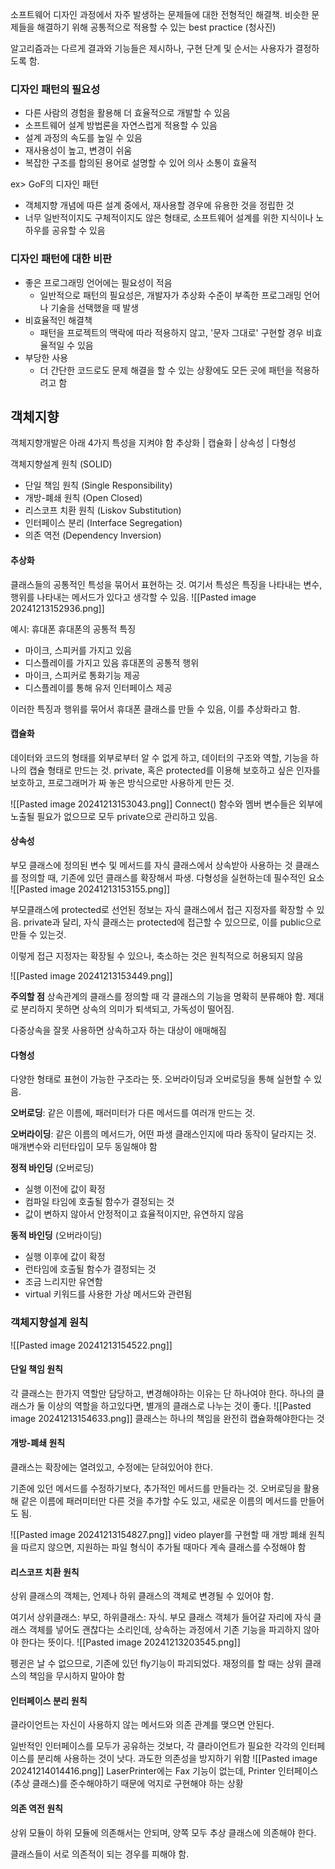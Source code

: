 소프트웨어 디자인 과정에서 자주 발생하는 문제들에 대한 전형적인 해결책. 비슷한 문제들을 해결하기 위해 공통적으로 적용할 수 있는 best practice (청사진)

알고리즘과는 다르게 결과와 기능들은 제시하나, 구현 단계 및 순서는 사용자가 결정하도록 함.

### 디자인 패턴의 필요성
- 다른 사람의 경험을 활용해 더 효율적으로 개발할 수 있음
- 소프트웨어 설계 방법론을 자연스럽게 적용할 수 있음
- 설계 과정의 속도를 높일 수 있음
- 재사용성이 높고, 변경이 쉬움
- 복잡한 구조를 합의된 용어로 설명할 수 있어 의사 소통이 효율적

ex> GoF의 디자인 패턴
- 객체지향 개념에 따른 설계 중에서, 재사용할 경우에 유용한 것을 정립한 것
- 너무 일반적이지도 구체적이지도 않은 형태로, 소프트웨어 설계를 위한 지식이나 노하우를 공유할 수 있음

### 디자인 패턴에 대한 비판
- 좋은 프로그래밍 언어에는 필요성이 적음
	- 일반적으로 패턴의 필요성은, 개발자가 추상화 수준이 부족한 프로그래밍 언어나 기술을 선택했을 때 발생
- 비효율적인 해결책
	- 패턴을 프로젝트의 맥락에 따라 적용하지 않고, '문자 그대로' 구현할 경우 비효율적일 수 있음
- 부당한 사용
	- 더 간단한 코드로도 문제 해결을 할 수 있는 상황에도 모든 곳에 패턴을 적용하려고 함

## 객체지향
객체지향개발은 아래 4가지 특성을 지켜야 함
추상화 | 캡슐화 | 상속성 | 다형성

객체지향설계 원칙 (SOLID)
- 단일 책임 원칙 (Single Responsibility)
- 개방-폐쇄 원칙 (Open Closed)
- 리스코프 치환 원칙 (Liskov Substitution)
- 인터페이스 분리 (Interface Segregation)
- 의존 역전 (Dependency Inversion)

#### 추상화
클래스들의 공통적인 특성을 묶어서 표현하는 것. 여기서 특성은 특징을 나타내는 변수, 행위를 나타내는 메서드가 있다고 생각할 수 있음.
![[Pasted image 20241213152936.png]]

예시: 휴대폰
휴대폰의 공통적 특징
- 마이크, 스피커를 가지고 있음
- 디스플레이를 가지고 있음
휴대폰의 공통적 행위
- 마이크, 스피커로 통화기능 제공
- 디스플레이를 통해 유저 인터페이스 제공

이러한 특징과 행위를 묶어서 휴대폰 클래스를 만들 수 있음, 이를 추상화라고 함.

#### 캡슐화
데이터와 코드의 형태를 외부로부터 알 수 없게 하고, 데이터의 구조와 역할, 기능을 하나의 캡슐 형태로 만드는 것.
private, 혹은 protected를 이용해 보호하고 싶은 인자를 보호하고, 프로그래머가 짜 놓은 방식으로만 사용하게 만든 것.

![[Pasted image 20241213153043.png]]
Connect() 함수와 멤버 변수들은 외부에 노출될 필요가 없으므로 모두 private으로 관리하고 있음.

#### 상속성
부모 클래스에 정의된 변수 및 메서드를 자식 클래스에서 상속받아 사용하는 것
클래스를 정의할 때, 기존에 있던 클래스를 확장해서 파생. 다형성을 실현하는데 필수적인 요소
![[Pasted image 20241213153155.png]]

부모클래스에 protected로 선언된 정보는 자식 클래스에서 접근 지정자를 확장할 수 있음. private과 달리, 자식 클래스는 protected에 접근할 수 있으므로, 이를 public으로 만들 수 있는것.

이렇게 접근 지정자는 확장될 수 있으나, 축소하는 것은 원칙적으로 허용되지 않음

![[Pasted image 20241213153449.png]]

**주의할 점**
상속관계의 클래스를 정의할 때 각 클래스의 기능을 명확히 분류해야 함. 제대로 분리하지 못하면 상속의 의미가 퇴색되고, 가독성이 떨어짐.

다중상속을 잘못 사용하면 상속하고자 하는 대상이 애매해짐

#### 다형성
다양한 형태로 표현이 가능한 구조라는 뜻.
오버라이딩과 오버로딩을 통해 실현할 수 있음.

**오버로딩**: 같은 이름에, 패러미터가 다른 메서드를 여러개 만드는 것.

**오버라이딩**: 같은 이름의 메서드가, 어떤 파생 클래스인지에 따라 동작이 달라지는 것.
매개변수와 리턴타입이 모두 동일해야 함

**정적 바인딩** (오버로딩)
- 실행 이전에 값이 확정
- 컴파일 타임에 호출될 함수가 결정되는 것
- 값이 변하지 않아서 안정적이고 효율적이지만, 유연하지 않음

**동적 바인딩** (오버라이딩)
- 실행 이후에 값이 확정
- 런타임에 호출될 함수가 결정되는 것
- 조금 느리지만 유연함
- virtual 키워드를 사용한 가상 메서드와 관련됨

### 객체지향설계 원칙
![[Pasted image 20241213154522.png]]

#### 단일 책임 원칙
각 클래스는 한가지 역할만 담당하고, 변경해야하는 이유는 단 하나여야 한다.
하나의 클래스가 둘 이상의 역할을 하고있다면, 별개의 클래스로 나누는 것이 좋다.
![[Pasted image 20241213154633.png]]
클래스는 하나의 책임을 완전히 캡슐화해야한다는 것


#### 개방-폐쇄 원칙
클래스는 확장에는 열려있고, 수정에는 닫혀있어야 한다.

기존에 있던 메서드를 수정하기보다, 추가적인 메서드를 만들라는 것. 오버로딩을 활용해 같은 이름에 패러미터만 다른 것을 추가할 수도 있고, 새로운 이름의 메서드를 만들어도 됨.

![[Pasted image 20241213154827.png]]
video player를 구현할 때 개방 폐쇄 원칙을 따르지 않으면, 지원하는 파일 형식이 추가될 때마다 계속 클래스를 수정해야 함

#### 리스코프 치환 원칙
상위 클래스의 객체는, 언제나 하위 클래스의 객체로 변경될 수 있어야 함.

여기서 상위클래스: 부모, 하위클래스: 자식.
부모 클래스 객체가 들어갈 자리에 자식 클래스 객체를 넣어도 괜찮다는 소리인데, 상속하는 과정에서 기존 기능을 파괴하지 않아야 한다는 뜻이다.
![[Pasted image 20241213203545.png]]

펭귄은 날 수 없으므로, 기존에 있던 fly기능이 파괴되었다.
재정의를 할 때는 상위 클래스의 책임을 무시하지 말아야 함

#### 인터페이스 분리 원칙
클라이언트는 자신이 사용하지 않는 메서드와 의존 관계를 맺으면 안된다.

일반적인 인터페이스를 모두가 공유하는 것보다, 각 클라이언트가 필요한 각각의 인터페이스를 분리해 사용하는 것이 낫다. 과도한 의존성을 방지하기 위함
![[Pasted image 20241214014416.png]]
LaserPrinter에는 Fax 기능이 없는데, Printer 인터페이스(추상 클래스)를 준수해야하기 때문에 억지로 구현해야 하는 상황

#### 의존 역전 원칙
상위 모듈이 하위 모듈에 의존해서는 안되며, 양쪽 모두 추상 클래스에 의존해야 한다.

클래스들이 서로 의존적이 되는 경우를 피해야 함. 








